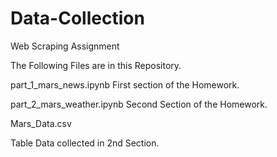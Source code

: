 # Data-Collection
Web Scraping Assignment


The Following Files are in this Repository. 

part_1_mars_news.ipynb
First section of the Homework.

part_2_mars_weather.ipynb
Second Section of the Homework.

Mars_Data.csv

Table Data collected in 2nd Section.